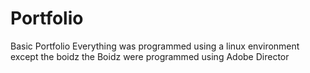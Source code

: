 # Portfolio
Basic Portfolio
Everything was programmed using a linux environment except the boidz
the Boidz were programmed using Adobe Director
